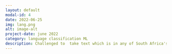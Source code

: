 ```yaml
---
layout: default
modal-id: 4
date: 2022-06-25
img: lang.png
alt: image-alt
project-date: june 2022
category: language classification ML
description: Challenged to  take text which is in any of South Africa's 11 Official languages and identify which language the text is in. This is an example of NLP's Language Identification, the task of determining the natural language that a piece of text is written in using various classification models.
---
```

